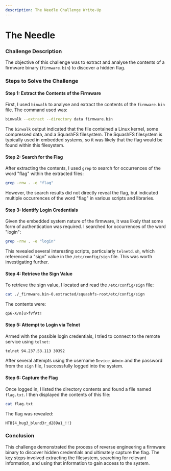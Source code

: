 ```yaml
---
description: The Needle Challenge Write-Up
---
```


# The Needle

### Challenge Description

The objective of this challenge was to extract and analyse the contents of a firmware binary (`firmware.bin`) to discover a hidden flag.

### Steps to Solve the Challenge

#### Step 1: Extract the Contents of the Firmware

First, I used `binwalk` to analyse and extract the contents of the `firmware.bin` file. The command used was:

```bash
binwalk --extract --directory data firmware.bin
```

The `binwalk` output indicated that the file contained a Linux kernel, some compressed data, and a SquashFS filesystem. The SquashFS filesystem is typically used in embedded systems, so it was likely that the flag would be found within this filesystem.

#### Step 2: Search for the Flag

After extracting the contents, I used `grep` to search for occurrences of the word "flag" within the extracted files:

```bash
grep -rnw . -e "flag"
```

However, the search results did not directly reveal the flag, but indicated multiple occurrences of the word "flag" in various scripts and libraries.

#### Step 3: Identify Login Credentials

Given the embedded system nature of the firmware, it was likely that some form of authentication was required. I searched for occurrences of the word "login":

```bash
grep -rnw . -e "login"
```

This revealed several interesting scripts, particularly `telnetd.sh`, which referenced a "sign" value in the `/etc/config/sign` file. This was worth investigating further.

#### Step 4: Retrieve the Sign Value

To retrieve the sign value, I located and read the `/etc/config/sign` file:

```bash
cat ./_firmware.bin-0.extracted/squashfs-root/etc/config/sign
```

The contents were:

```
qS6-X/n]u>fVfAt!
```

#### Step 5: Attempt to Login via Telnet

Armed with the possible login credentials, I tried to connect to the remote service using `telnet`:

```bash
telnet 94.237.53.113 30392
```

After several attempts using the username `Device_Admin` and the password from the `sign` file, I successfully logged into the system.

#### Step 6: Capture the Flag

Once logged in, I listed the directory contents and found a file named `flag.txt`. I then displayed the contents of this file:

```bash
cat flag.txt
```

The flag was revealed:

```
HTB{4_hug3_blund3r_d289a1_!!}
```

### Conclusion

This challenge demonstrated the process of reverse engineering a firmware binary to discover hidden credentials and ultimately capture the flag. The key steps involved extracting the filesystem, searching for relevant information, and using that information to gain access to the system.
